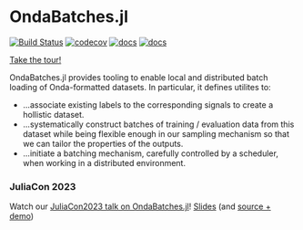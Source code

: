 # OndaBatches.jl

[![Build Status](https://github.com/beacon-biosignals/OndaBatches.jl/actions/workflows/CI.yml/badge.svg?branch=main)](https://github.com/beacon-biosignals/OndaBatches.jl/actions/workflows/CI.yml?query=branch%3Amain)
[![codecov](https://codecov.io/gh/beacon-biosignals/OndaBatches.jl/branch/main/graph/badge.svg)](https://codecov.io/gh/beacon-biosignals/OndaBatches.jl)
[![docs](https://img.shields.io/badge/docs-stable-blue.svg)](https://beacon-biosignals.github.io/OndaBatches.jl/stable)
[![docs](https://img.shields.io/badge/docs-dev-blue.svg)](https://beacon-biosignals.github.io/OndaBatches.jl/dev)

[Take the tour!](https://github.com/beacon-biosignals/OndaBatches.jl/tree/master/examples/tour.jl)

OndaBatches.jl provides tooling to enable local and distributed batch loading of Onda-formatted datasets.
In particular, it defines utilites to:
- ...associate existing labels to the corresponding signals to create a hollistic dataset.
- ...systematically construct batches of training / evaluation data from this dataset while being flexible enough in our sampling mechanism so that we can tailor the properties of the outputs.
- ...initiate a batching mechanism, carefully controlled by a scheduler, when working in a distributed environment.

### JuliaCon 2023

Watch our [JuliaCon2023 talk on
OndaBatches.jl](https://www.youtube.com/live/FIeO1yenQ6Y?feature=share&t=23190)!
[Slides](https://beacon-biosignals.github.io/OndaBatches.jl/juliacon2023/)
(and [source + demo](https://github.com/beacon-biosignals/OndaBatches.jl/tree/main/talk/))
